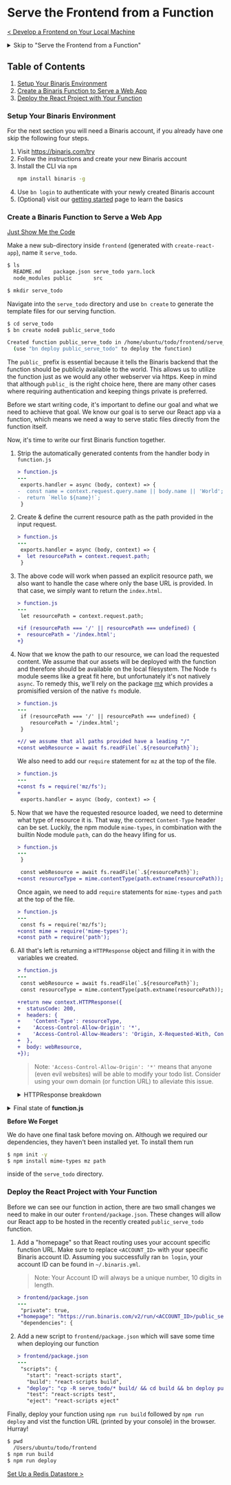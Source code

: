 # Serve the Frontend from a Function

[< Develop a Frontend on Your Local Machine](./develop_frontend.md)

<details><summary>Skip to "Serve the Frontend from a Function"</summary>

  Download [assets](https://github.com/binaris/react-serverless/archive/develop-a-frontend.zip) and get started

  ### Setup the Frontend

  ```bash
  $ cd frontend
  $ npm install
  ```

  ### To verify that you've successfully caught up...

  ```bash
  $ npm run start
  ```

</details>

## Table of Contents
1. [Setup Your Binaris Environment](#setup-binaris-environment)  
1. [Create a Binaris Function to Serve a Web App](#function-serve-webapp)  
1. [Deploy the React Project with Your Function](#deploy-react-project-function)  

<a name="setup-binaris-environment"></a>

### Setup Your Binaris Environment

For the next section you will need a Binaris account, if you already have one skip the following four steps.

1. Visit https://binaris.com/try
1. Follow the instructions and create your new Binaris account
1. Install the CLI via `npm`
    ```bash
    npm install binaris -g
    ```
1. Use `bn login` to authenticate with your newly created Binaris account
1. (Optional) visit our [getting started](https://dev.binaris.com/tutorials/nodejs/getting-started/) page to learn the basics



 <a name="function-serve-webapp"></a>

### Create a Binaris Function to Serve a Web App

[Just Show Me the Code](#function-serve-webapp-code)

Make a new sub-directory inside `frontend` (generated with `create-react-app`), name it `serve_todo`.

```bash
$ ls
  README.md    package.json serve_todo yarn.lock
  node_modules public       src

$ mkdir serve_todo
```

Navigate into the `serve_todo` directory and use `bn create` to generate the template files for our serving function.

```bash
$ cd serve_todo
$ bn create node8 public_serve_todo

Created function public_serve_todo in /home/ubuntu/todo/frontend/serve_todo
  (use "bn deploy public_serve_todo" to deploy the function)
```

The `public_` prefix is essential because it tells the Binaris backend that the function should be publicly available to the world. This allows us to utilize the function just as we would any other webserver via https. Keep in mind that although `public_` is the right choice here, there are many other cases where requiring authentication and keeping things private is preferred.

Before we start writing code, it's important to define our goal and what we need to achieve that goal. We know our goal is to serve our React app via a function, which means we need a way to serve static files directly from the function itself.

Now, it's time to write our first Binaris function together.

1. Strip the automatically generated contents from the handler body in `function.js`

    ```diff
    > function.js
    ---
     exports.handler = async (body, context) => {
    -  const name = context.request.query.name || body.name || 'World';
    -  return `Hello ${name}!`;
     }
    ```

2. Create & define the current resource path as the path provided in the input request.

    ```diff
    > function.js
    ---
     exports.handler = async (body, context) => {
    +  let resourcePath = context.request.path;
     }
    ```

3. The above code will work when passed an explicit resource path, we also want to handle the case where only the base URL is provided. In that case, we simply want to return the `index.html`.

    ```diff
    > function.js
    ---
     let resourcePath = context.request.path;

    +if (resourcePath === '/' || resourcePath === undefined) {
    +  resourcePath = '/index.html';
    +}
    ```

4. Now that we know the path to our resource, we can load the requested content. We assume that our assets will be deployed with the function and therefore should be available on the local filesystem. The Node `fs` module seems like a great fit here, but unfortunately it's not natively `async`. To remedy this, we'll rely on the package [mz](https://www.npmjs.com/package/mz) which provides a promisified version of the native `fs` module.

    ```diff
    > function.js
    ---
     if (resourcePath === '/' || resourcePath === undefined) {
        resourcePath = '/index.html';
     }

    +// we assume that all paths provided have a leading "/"
    +const webResource = await fs.readFile(`.${resourcePath}`);
    ```

    We also need to add our `require` statement for `mz` at the top of the file.

    ```diff
    > function.js
    ---
    +const fs = require('mz/fs');
    +
     exports.handler = async (body, context) => {
    ```

5. Now that we have the requested resource loaded, we need to determine what type of resource it is. That way, the correct `Content-Type` header can be set. Luckily, the npm module `mime-types`, in combination with the builtin Node module `path`, can do the heavy lifing for us.

    ```diff
    > function.js
    ---
     }

     const webResource = await fs.readFile(`.${resourcePath}`);
    +const resourceType = mime.contentType(path.extname(resourcePath));
    ```

    Once again, we need to add `require` statements for `mime-types` and `path` at the top of the file.

    ```diff
    > function.js
    ---
     const fs = require('mz/fs');
    +const mime = require('mime-types');
    +const path = require('path');
    ```

6. All that's left is returning a `HTTPResponse` object and filling it in with the variables we created.

    
    ```diff
    > function.js
    ---
     const webResource = await fs.readFile(`.${resourcePath}`);
     const resourceType = mime.contentType(path.extname(resourcePath));

    +return new context.HTTPResponse({
    +  statusCode: 200,
    +  headers: {
    +    'Content-Type': resourceType,
    +    'Access-Control-Allow-Origin': '*',
    +    'Access-Control-Allow-Headers': 'Origin, X-Requested-With, Content-Type, Accept',
    +  },
    +  body: webResource,
    +});
    ```

    > Note: `'Access-Control-Allow-Origin': '*'` means that anyone (even evil websites) will be able to modify your todo list. Consider using your own domain (or function URL) to alleviate this issue.

    <details><summary>HTTPResponse breakdown</summary>

    We consider returning any resource a success and therefore "200"

    ```diff
    > function.js
    ---
    +statusCode: 200,
    ```

    The first header, `'Content-Type'`, identifies the type of our response body. For its value, we can simply use the `resourceType` variable that was calculated using the `mime-types` package. 
    
    React has issues when you use non-root routes as a homepage. To alleviate this, we will enable [CORS](    https://developer.mozilla.org/en-US/docs/Web/HTTP/CORS) in our response by adding the `'Access-Control-Allow-Origin'` and `'Access-Control-Allow-Headers'` headers.

    ```diff
    > function.js
    ---
    +headers: {
    +  'Content-Type': resourceType,
    +  'Access-Control-Allow-Origin': '*',
    +  'Access-Control-Allow-Headers': 'Origin, X-Requested-With, Content-Type, Accept',
    +},
    ```

    Last but not least we need to actually provide the content that should be returned in the response. The `webResource` variable contains the resource we loaded from file, and therefore should go into the body field.

    ```diff
    > function.js
    ---
    +body: webResource,
    ```

    </details>


<a name="function-serve-webapp-code"></a>

<details><summary> Final state of <b> function.js </b> </summary>


```JavaScript
const fs = require('mz/fs');
const mime = require('mime-types');
const path = require('path');

exports.handler = async (body, context) => {
  let resourcePath = context.request.path;

  if (resourcePath === '/' || resourcePath === undefined) {
    resourcePath = '/index.html';
  }

  const webResource = await fs.readFile(`.${resourcePath}`);
  const resourceType = mime.contentType(path.extname(resourcePath));

  return new context.HTTPResponse({
    statusCode: 200,
    headers: {
      'Content-Type': resourceType,
      'Access-Control-Allow-Origin': '*',
      'Access-Control-Allow-Headers': 'Origin, X-Requested-With, Content-Type, Accept',
    },
    body: webResource,
  });
};
```


</details>


**Before We Forget**

We do have one final task before moving on. Although we required our dependencies, they haven't been installed yet. To install them run 

```bash
$ npm init -y
$ npm install mime-types mz path
```
inside of the `serve_todo` directory.


<a name="deploy-react-project-function"></a>

### Deploy the React Project with Your Function

Before we can see our function in action, there are two small changes we need to make in our outer `frontend/package.json`. These changes will allow our React app to be hosted in the recently created `public_serve_todo` function.

1. Add a "homepage" so that React routing uses your account specific function URL. Make sure to replace `<ACCOUNT_ID>` with your specific Binaris account ID. Assuming you successfully ran `bn login`, your account ID can be found in `~/.binaris.yml`.

    > Note: Your Account ID will always be a unique number, 10 digits in length.


    ```diff
    > frontend/package.json
    ---
     "private": true,
    +"homepage": "https://run.binaris.com/v2/run/<ACCOUNT_ID>/public_serve_todo",
     "dependencies": {
    ```

2. Add a new script to `frontend/package.json` which will save some time when deploying our function
    ```diff
    > frontend/package.json
    ---
     "scripts": {
       "start": "react-scripts start",
       "build": "react-scripts build",
    +  "deploy": "cp -R serve_todo/* build/ && cd build && bn deploy public_serve_todo",
       "test": "react-scripts test",
       "eject": "react-scripts eject"
    ```

Finally, deploy your function using `npm run build` followed by `npm run deploy` and vist the function URL (printed by your console) in the browser. Hurray!

```bash
$ pwd
  /Users/ubuntu/todo/frontend
$ npm run build
$ npm run deploy
```

[Set Up a Redis Datastore >](./setup_redis.md)

